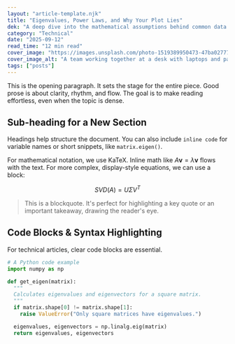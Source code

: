 ```yaml
---
layout: "article-template.njk"
title: "Eigenvalues, Power Laws, and Why Your Plot Lies"
dek: "A deep dive into the mathematical assumptions behind common data visualizations and how they can mislead us."
category: "Technical"
date: "2025-09-12"
read_time: "12 min read"
cover_image: "https://images.unsplash.com/photo-1519389950473-47ba0277781c?q=80&w=2070&auto=format&fit=crop"
cover_image_alt: "A team working together at a desk with laptops and papers"
tags: ["posts"]
---
```


This is the opening paragraph. It sets the stage for the entire piece. Good prose is about clarity, rhythm, and flow. The goal is to make reading effortless, even when the topic is dense.

## Sub-heading for a New Section

Headings help structure the document. You can also include `inline code` for variable names or short snippets, like `matrix.eigen()`.

For mathematical notation, we use KaTeX. Inline math like $A\mathbf{v} = \lambda\mathbf{v}$ flows with the text. For more complex, display-style equations, we can use a block:

$$
SVD(A) = U \Sigma V^T
$$

> This is a blockquote. It's perfect for highlighting a key quote or an important takeaway, drawing the reader's eye.

## Code Blocks & Syntax Highlighting

For technical articles, clear code blocks are essential.

```python
# A Python code example
import numpy as np

def get_eigen(matrix):
  """
  Calculates eigenvalues and eigenvectors for a square matrix.
  """
  if matrix.shape[0] != matrix.shape[1]:
    raise ValueError("Only square matrices have eigenvalues.")

  eigenvalues, eigenvectors = np.linalg.eig(matrix)
  return eigenvalues, eigenvectors